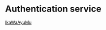 # Authentication service

[IkaWaAyuMu](https://app.gitbook.com/u/VeOfTNG2g7UsupDldM5XUAMUQJG2 "mention")
